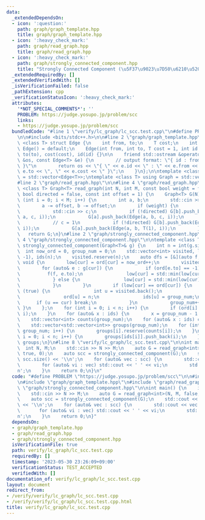 ```yaml
---
data:
  _extendedDependsOn:
  - icon: ':question:'
    path: graph/graph_template.hpp
    title: graph/graph_template.hpp
  - icon: ':heavy_check_mark:'
    path: graph/read_graph.hpp
    title: graph/read_graph.hpp
  - icon: ':heavy_check_mark:'
    path: graph/strongly_connected_component.hpp
    title: "Strongly Connected Component (\u5F37\u9023\u7D50\u6210\u5206)"
  _extendedRequiredBy: []
  _extendedVerifiedWith: []
  _isVerificationFailed: false
  _pathExtension: cpp
  _verificationStatusIcon: ':heavy_check_mark:'
  attributes:
    '*NOT_SPECIAL_COMMENTS*': ''
    PROBLEM: https://judge.yosupo.jp/problem/scc
    links:
    - https://judge.yosupo.jp/problem/scc
  bundledCode: "#line 1 \"verify/lc_graph/lc_scc.test.cpp\"\n#define PROBLEM \"https://judge.yosupo.jp/problem/scc\"\
    \n\n#include <bits/stdc++.h>\n\n#line 2 \"graph/graph_template.hpp\"\n\ntemplate\
    \ <class T> struct Edge {\n    int from, to;\n    T cost;\n    int id;\n\n   \
    \ Edge() = default;\n    Edge(int from, int to, T cost = 1, int id = -1) : from(from),\
    \ to(to), cost(cost), id(id) {}\n\n    friend std::ostream &operator<<(std::ostream\
    \ &os, const Edge<T> &e) {\n        // output format: \"{ id : from -> to, cost\
    \ }\"\n        return os << \"{ \" << e.id << \" : \" << e.from << \" -> \" <<\
    \ e.to << \", \" << e.cost << \" }\";\n    }\n};\n\ntemplate <class T> using Edges\
    \ = std::vector<Edge<T>>;\ntemplate <class T> using Graph = std::vector<std::vector<Edge<T>>>;\n\
    #line 2 \"graph/read_graph.hpp\"\n\n#line 4 \"graph/read_graph.hpp\"\n\ntemplate\
    \ <class T> Graph<T> read_graph(int N, int M, const bool weight = false, const\
    \ bool directed = false, const int offset = 1) {\n    Graph<T> G(N);\n    for\
    \ (int i = 0; i < M; i++) {\n        int a, b;\n        std::cin >> a >> b;\n\
    \        a -= offset, b -= offset;\n        if (weight) {\n            T c;\n\
    \            std::cin >> c;\n            if (!directed) G[b].push_back(Edge(b,\
    \ a, c, i));\n            G[a].push_back(Edge(a, b, c, i));\n        } else {\n\
    \            // c = 1\n            if (!directed) G[b].push_back(Edge(b, a, T(1),\
    \ i));\n            G[a].push_back(Edge(a, b, T(1), i));\n        }\n    }\n \
    \   return G;\n}\n#line 2 \"graph/strongly_connected_component.hpp\"\n\n#line\
    \ 4 \"graph/strongly_connected_component.hpp\"\n\ntemplate <class T> std::vector<std::vector<int>>\
    \ strongly_connected_component(Graph<T>& g) {\n    int n = int(g.size());\n  \
    \  int now_ord = 0, group_num = 0;\n    std::vector<int> visited, low(n), ord(n,\
    \ -1), ids(n);\n    visited.reserve(n);\n    auto dfs = [&](auto f, int cur) ->\
    \ void {\n        low[cur] = ord[cur] = now_ord++;\n        visited.push_back(cur);\n\
    \        for (auto& e : g[cur]) {\n            if (ord[e.to] == -1) {\n      \
    \          f(f, e.to);\n                low[cur] = std::min(low[cur], low[e.to]);\n\
    \            } else {\n                low[cur] = std::min(low[cur], ord[e.to]);\n\
    \            }\n        }\n        if (low[cur] == ord[cur]) {\n            while\
    \ (true) {\n                int u = visited.back();\n                visited.pop_back();\n\
    \                ord[u] = n;\n                ids[u] = group_num;\n          \
    \      if (u == cur) break;\n            }\n            group_num++;\n       \
    \ }\n    };\n    for (int i = 0; i < n; i++) {\n        if (ord[i] == -1) dfs(dfs,\
    \ i);\n    }\n    for (auto& x : ids) {\n        x = group_num - 1 - x;\n    }\n\
    \    std::vector<int> counts(group_num);\n    for (auto& x : ids) counts[x]++;\n\
    \    std::vector<std::vector<int>> groups(group_num);\n    for (int i = 0; i <\
    \ group_num; i++) {\n        groups[i].reserve(counts[i]);\n    }\n    for (int\
    \ i = 0; i < n; i++) {\n        groups[ids[i]].push_back(i);\n    }\n    return\
    \ groups;\n}\n#line 8 \"verify/lc_graph/lc_scc.test.cpp\"\n\nint main() {\n  \
    \  int N, M;\n    std::cin >> N >> M;\n    auto G = read_graph<int>(N, M, false,\
    \ true, 0);\n    auto scc = strongly_connected_component(G);\n    std::cout <<\
    \ scc.size() << '\\n';\n    for (auto& vec : scc) {\n        std::cout << vec.size();\n\
    \        for (auto& vi : vec) std::cout << ' ' << vi;\n        std::cout << '\\\
    n';\n    }\n    return 0;\n}\n"
  code: "#define PROBLEM \"https://judge.yosupo.jp/problem/scc\"\n\n#include <bits/stdc++.h>\n\
    \n#include \"graph/graph_template.hpp\"\n#include \"graph/read_graph.hpp\"\n#include\
    \ \"graph/strongly_connected_component.hpp\"\n\nint main() {\n    int N, M;\n\
    \    std::cin >> N >> M;\n    auto G = read_graph<int>(N, M, false, true, 0);\n\
    \    auto scc = strongly_connected_component(G);\n    std::cout << scc.size()\
    \ << '\\n';\n    for (auto& vec : scc) {\n        std::cout << vec.size();\n \
    \       for (auto& vi : vec) std::cout << ' ' << vi;\n        std::cout << '\\\
    n';\n    }\n    return 0;\n}"
  dependsOn:
  - graph/graph_template.hpp
  - graph/read_graph.hpp
  - graph/strongly_connected_component.hpp
  isVerificationFile: true
  path: verify/lc_graph/lc_scc.test.cpp
  requiredBy: []
  timestamp: '2023-05-30 23:26:09+09:00'
  verificationStatus: TEST_ACCEPTED
  verifiedWith: []
documentation_of: verify/lc_graph/lc_scc.test.cpp
layout: document
redirect_from:
- /verify/verify/lc_graph/lc_scc.test.cpp
- /verify/verify/lc_graph/lc_scc.test.cpp.html
title: verify/lc_graph/lc_scc.test.cpp
---
```

